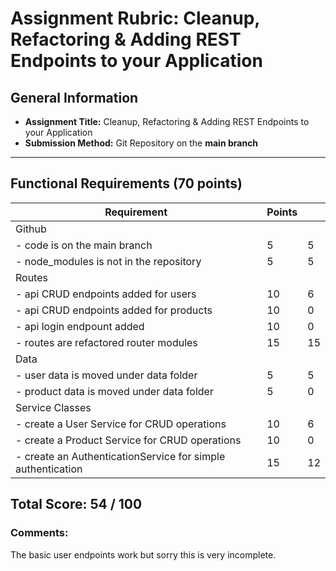 # Assignment Rubric: Cleanup, Refactoring & Adding REST Endpoints to your Application

## General Information

- **Assignment Title:** Cleanup, Refactoring & Adding REST Endpoints to your Application
- **Submission Method:** Git Repository on the **main branch**

---

## Functional Requirements (70 points)

| Requirement                                                 | Points |     |
| ----------------------------------------------------------- | ------ | --- |
| Github                                                      |        |     |
| - code is on the main branch                                | 5      | 5   |
| - node_modules is not in the repository                     | 5      | 5   |
| Routes                                                      |        |     |
| - api CRUD endpoints added for users                        | 10     | 6   |
| - api CRUD endpoints added for products                     | 10     | 0   |
| - api login endpount added                                  | 10     | 0   |
| - routes are refactored router modules                      | 15     | 15  |
| Data                                                        |        |     |
| - user data is moved under data folder                      | 5      | 5   |
| - product data is moved under data folder                   | 5      | 0   |
| Service Classes                                             |        |     |
| - create a User Service for CRUD operations                 | 10     | 6   |
| - create a Product Service for CRUD operations              | 10     | 0   |
| - create an AuthenticationService for simple authentication | 15     | 12  |

## Total Score: 54 / 100

### Comments:

The basic user endpoints work but sorry this is very incomplete.
